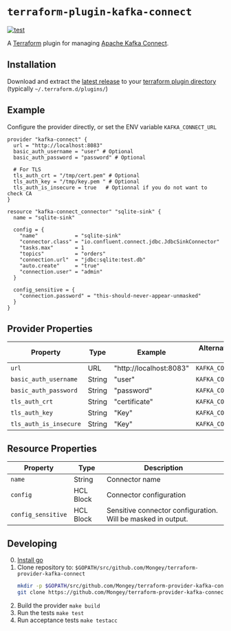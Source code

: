 # `terraform-plugin-kafka-connect`
[![test](https://github.com/Mongey/terraform-provider-kafka-connect/actions/workflows/test.yml/badge.svg)](https://github.com/Mongey/terraform-provider-kafka-connect/actions/workflows/test.yml)

A [Terraform][1] plugin for managing [Apache Kafka Connect][2].

## Installation

Download and extract the [latest
release](https://github.com/Mongey/terraform-provider-kafka-connect/releases/latest) to
your [terraform plugin directory][third-party-plugins] (typically `~/.terraform.d/plugins/`)

## Example

Configure the provider directly, or set the ENV variable `KAFKA_CONNECT_URL`
```hcl
provider "kafka-connect" {
  url = "http://localhost:8083"
  basic_auth_username = "user" # Optional
  basic_auth_password = "password" # Optional
  
  # For TLS
  tls_auth_crt = "/tmp/cert.pem" # Optional
  tls_auth_key = "/tmp/key.pem " # Optional
  tls_auth_is_insecure = true   # Optionnal if you do not want to check CA   
}

resource "kafka-connect_connector" "sqlite-sink" {
  name = "sqlite-sink"

  config = {
    "name"            = "sqlite-sink"
    "connector.class" = "io.confluent.connect.jdbc.JdbcSinkConnector"
    "tasks.max"       = 1
    "topics"          = "orders"
    "connection.url"  = "jdbc:sqlite:test.db"
    "auto.create"     = "true"
    "connection.user" = "admin"
  }

  config_sensitive = {
    "connection.password" = "this-should-never-appear-unmasked"
  }
}
```

## Provider Properties

| Property              | Type   | Example                 | Alternative environment variable name |
|-----------------------|--------|-------------------------|---------------------------------------|
| `url`                 | URL    | "http://localhost:8083" | `KAFKA_CONNECT_URL`                   |
| `basic_auth_username` | String | "user"                  | `KAFKA_CONNECT_BASIC_AUTH_USERNAME`   |
| `basic_auth_password` | String | "password"              | `KAFKA_CONNECT_BASIC_AUTH_PASSWORD`   |
| `tls_auth_crt`        | String | "certificate"           | `KAFKA_CONNECT_TLS_AUTH_CRT`          |
| `tls_auth_key`        | String | "Key"                   | `KAFKA_CONNECT_TLS_AUTH_KEY`          |
| `tls_auth_is_insecure`| String | "Key"                   | `KAFKA_CONNECT_TLS_IS_INSECURE`       |

## Resource Properties

| Property              | Type      | Description                                                          |
|-----------------------|-----------|----------------------------------------------------------------------|
| `name`                | String    | Connector name                                                       |
| `config`              | HCL Block | Connector configuration                                              |
| `config_sensitive`    | HCL Block | Sensitive connector configuration. Will be masked in output.         |

## Developing

0. [Install go][install-go]
0. Clone repository to: `$GOPATH/src/github.com/Mongey/terraform-provider-kafka-connect`
    ``` bash
    mkdir -p $GOPATH/src/github.com/Mongey/terraform-provider-kafka-connect; cd $GOPATH/src/github.com/Mongey/
    git clone https://github.com/Mongey/terraform-provider-kafka-connect.git
    ```
0. Build the provider `make build`
0. Run the tests `make test`
0. Run acceptance tests `make testacc`

[1]: https://www.terraform.io
[2]: https://kafka.apache.org/documentation/#connect
[third-party-plugins]: https://www.terraform.io/docs/configuration/providers.html#third-party-plugins
[install-go]: https://golang.org/doc/install#install

